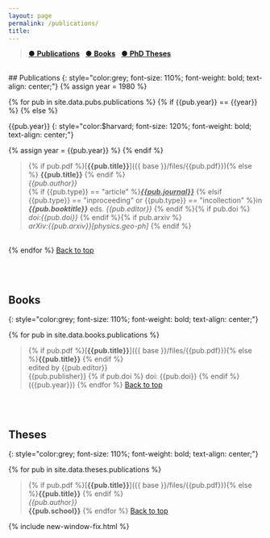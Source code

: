 ```yaml
---
layout: page
permalink: /publications/
title: 
---
```


> [● **Publications**](#peer-reviewed-publications)  &nbsp;  [● **Books**](#books)  &nbsp;  [● **PhD Theses**](#theses)

<a name="top"></a>

<br>
## Publications
{: style="color:grey; font-size: 110%; font-weight: bold; text-align: center;"}
{% assign year = 1980 %}

{% for pub in site.data.pubs.publications %}
{% if {{pub.year}} == {{year}} %} 
{% else %} 

{{pub.year}}
{: style="color:$harvard; font-size: 120%; font-weight: bold; text-align: center;"}

{% assign year = {{pub.year}} %}
{% endif %} 

<!-- <span style="color: #c90016; font-size: 70%;">📃</span>  -->
> {% if pub.pdf %}[**{{pub.title}}**]({{ base }}/files/{{pub.pdf}}){% else %} **{{pub.title}}** {% endif %}
<br>*{{pub.author}}*<br>
{% if {{pub.type}} == "article" %}<span style="text-decoration:underline">***{{pub.journal}}***</span>
{% elsif {{pub.type}} == "inproceeding" or {{pub.type}} == "incollection" %}in ***{{pub.booktitle}}***
eds. *{{pub.editor}}*
{% endif %}{% if pub.doi %}<br>*doi:{{pub.doi}}* {% endif %}{% if pub.arxiv %} <br>*arXiv:{{pub.arxiv}}[physics.geo-ph]* {% endif %}<!-- ({{pub.year}}) -->
<br>
{% endfor %}
<a href="#top">Back to top</a>

<br><br>
## Books
{: style="color:grey; font-size: 110%; font-weight: bold; text-align: center;"}

{% for pub in site.data.books.publications %}
> {% if pub.pdf %}[**{{pub.title}}**]({{ base }}/files/{{pub.pdf}}){% else %}**{{pub.title}}** {% endif %}
<br>edited by {{pub.editor}}<br>
{{pub.publisher}} {% if pub.doi %} doi: {{pub.doi}} {% endif %}({{pub.year}}) 
{% endfor %}
<a href="#top">Back to top</a>


<br><br>
## Theses
{: style="color:grey; font-size: 110%; font-weight: bold; text-align: center;"}

{% for pub in site.data.theses.publications %}
> {% if pub.pdf %}[**{{pub.title}}**]({{ base }}/files/{{pub.pdf}}){% else %}**{{pub.title}}** {% endif %}<br>
*{{pub.author}}*<br>
**{{pub.school}}**<!-- , Ph. D. thesis ({{pub.year}}) -->
{% endfor %}
<a href="#top">Back to top</a>


{% include new-window-fix.html %}
